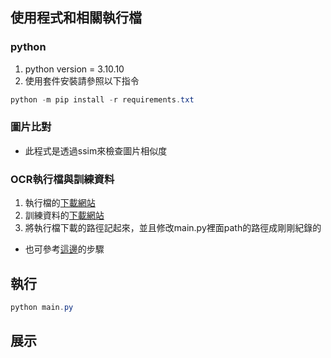 ## 使用程式和相關執行檔
### python

1. python version = 3.10.10
2. 使用套件安裝請參照以下指令
```powershell
python -m pip install -r requirements.txt
```

### 圖片比對
* 此程式是透過ssim來檢查圖片相似度

### OCR執行檔與訓練資料
1. 執行檔的[下載網站](https://github.com/UB-Mannheim/tesseract/wiki)
2. 訓練資料的[下載網站](https://github.com/tesseract-ocr/tessdata_best/blob/main/chi_tra.traineddata)
3. 將執行檔下載的路徑記起來，並且修改main.py裡面path的路徑成剛剛紀錄的

* 也可參考[這邊](https://github.com/lio2619/ProgramNotes/blob/main/python/%E4%BD%BF%E7%94%A8pytesseract%E5%A5%97%E4%BB%B6.md)的步驟

## 執行
```powershell
python main.py
```

## 展示